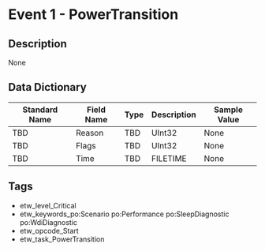 # Event 1 - PowerTransition

## Description
None

## Data Dictionary
|Standard Name|Field Name|Type|Description|Sample Value|
|---|---|---|---|---|
|TBD|Reason|TBD|UInt32|None|None|
|TBD|Flags|TBD|UInt32|None|None|
|TBD|Time|TBD|FILETIME|None|None|

## Tags
* etw_level_Critical
* etw_keywords_po:Scenario po:Performance po:SleepDiagnostic po:WdiDiagnostic
* etw_opcode_Start
* etw_task_PowerTransition